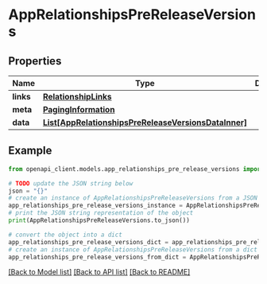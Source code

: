 # AppRelationshipsPreReleaseVersions


## Properties

Name | Type | Description | Notes
------------ | ------------- | ------------- | -------------
**links** | [**RelationshipLinks**](RelationshipLinks.md) |  | [optional] 
**meta** | [**PagingInformation**](PagingInformation.md) |  | [optional] 
**data** | [**List[AppRelationshipsPreReleaseVersionsDataInner]**](AppRelationshipsPreReleaseVersionsDataInner.md) |  | [optional] 

## Example

```python
from openapi_client.models.app_relationships_pre_release_versions import AppRelationshipsPreReleaseVersions

# TODO update the JSON string below
json = "{}"
# create an instance of AppRelationshipsPreReleaseVersions from a JSON string
app_relationships_pre_release_versions_instance = AppRelationshipsPreReleaseVersions.from_json(json)
# print the JSON string representation of the object
print(AppRelationshipsPreReleaseVersions.to_json())

# convert the object into a dict
app_relationships_pre_release_versions_dict = app_relationships_pre_release_versions_instance.to_dict()
# create an instance of AppRelationshipsPreReleaseVersions from a dict
app_relationships_pre_release_versions_from_dict = AppRelationshipsPreReleaseVersions.from_dict(app_relationships_pre_release_versions_dict)
```
[[Back to Model list]](../README.md#documentation-for-models) [[Back to API list]](../README.md#documentation-for-api-endpoints) [[Back to README]](../README.md)


